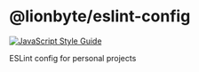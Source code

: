 # @lionbyte/eslint-config

[![JavaScript Style Guide](https://img.shields.io/badge/code_style-standard-brightgreen.svg)](https://standardjs.com)

ESLint config for personal projects
